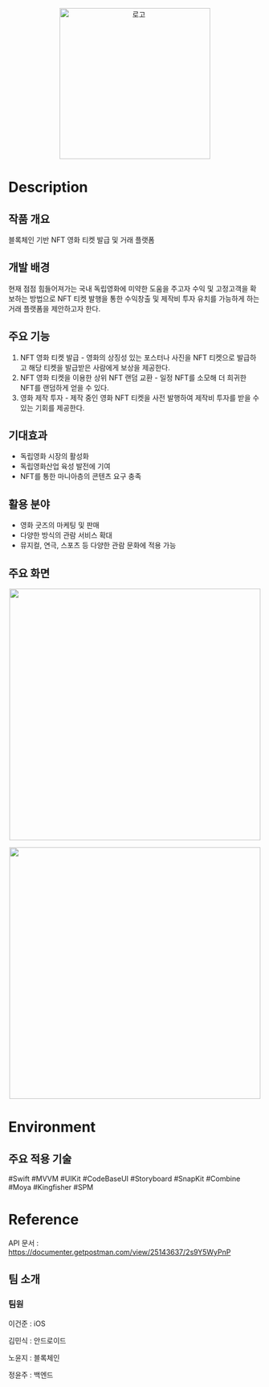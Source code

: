 <p align="center"><img src="https://github.com/10000DOO/NiceFilmTicketIos/assets/57493546/b987207e-174b-48a4-8cd9-2704e6464fff" alt="로고" width="300"></p>

# Description

## 작품 개요
블록체인 기반 NFT 영화 티켓 발급 및 거래 플랫폼
## 개발 배경
현재 점점 힘들어져가는 국내 독립영화에 미약한 도움을 주고자 수익 및 고정고객을 확보하는 방법으로 NFT 티켓 발행을 통한 수익창출 및 제작비 투자 유치를 가능하게 하는 거래 플랫폼을 제안하고자 한다.
## 주요 기능
1. NFT 영화 티켓 발급 - 영화의 상징성 있는 포스터나 사진을 NFT 티켓으로 발급하고 해당 티켓을 발급받은 사람에게 보상을 제공한다.
2. NFT 영화 티켓을 이용한 상위 NFT 랜덤 교환 - 일정 NFT를 소모해 더 희귀한 NFT를 랜덤하게 얻을 수 있다.
3. 영화 제작 투자 - 제작 중인 영화 NFT 티켓을 사전 발행하여 제작비 투자를 받을 수 있는 기회를 제공한다.
## 기대효과
- 독립영화 시장의 활성화
- 독립영화산업 육성 발전에 기여
- NFT를 통한 마니아층의 콘텐츠 요구 충족
## 활용 분야
- 영화 굿즈의 마케팅 및 판매
- 다양한 방식의 관람 서비스 확대
- 뮤지컬, 연극, 스포츠 등 다양한 관람 문화에 적용 가능
## 주요 화면
<p align="center"><img src="https://github.com/10000DOO/NiceFilmTicketIos/assets/57493546/a2b0c2ef-7cc1-4e95-8c92-1e93d926dcbf" width="500"> </p>

<p align="center"><img src="https://github.com/10000DOO/NiceFilmTicketIos/assets/57493546/62efa215-b061-4a5e-80ba-74f8c6a65160" width="500"></p>

# Environment

## 주요 적용 기술
#Swift #MVVM #UIKit #CodeBaseUI #Storyboard #SnapKit #Combine #Moya #Kingfisher #SPM

# Reference 
API 문서 : https://documenter.getpostman.com/view/25143637/2s9Y5WyPnP

## 팀 소개
### 팀원

이건준 : iOS

김민식 : 안드로이드

노윤지 : 블록체인

정윤주 : 백엔드

